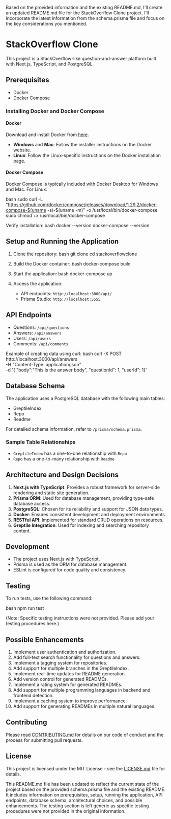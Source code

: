 Based on the provided information and the existing README.md, I'll create an updated README.md file for the StackOverflow Clone project. I'll incorporate the latest information from the schema.prisma file and focus on the key considerations you mentioned.


# StackOverflow Clone

This project is a StackOverflow-like question-and-answer platform built with Next.js, TypeScript, and PostgreSQL.

## Prerequisites

- Docker
- Docker Compose

### Installing Docker and Docker Compose

#### Docker

Download and install Docker from [here](https://www.docker.com/get-started).

- **Windows** and **Mac**: Follow the installer instructions on the Docker website.
- **Linux**: Follow the Linux-specific instructions on the Docker installation page.

#### Docker Compose

Docker Compose is typically included with Docker Desktop for Windows and Mac. For Linux:

bash
sudo curl -L "https://github.com/docker/compose/releases/download/1.29.2/docker-compose-$(uname -s)-$(uname -m)" -o /usr/local/bin/docker-compose
sudo chmod +x /usr/local/bin/docker-compose


Verify installation:
bash
docker --version
docker-compose --version


## Setup and Running the Application

1. Clone the repository:
   bash
   git clone <repository-url>
   cd stackoverflowclone
   

2. Build the Docker container:
   bash
   docker-compose build
   

3. Start the application:
   bash
   docker-compose up
   

4. Access the application:
   - API endpoints: `http://localhost:3000/api/`
   - Prisma Studio: `http://localhost:5555`

## API Endpoints

- Questions: `/api/questions`
- Answers: `/api/answers`
- Users: `/api/users`
- Comments: `/api/comments`

Example of creating data using curl:
bash
curl -X POST http://localhost:3000/api/answers \
  -H "Content-Type: application/json" \
  -d '{ "body":"This is the answer body", "questionId": 1, "userId": 1}'


## Database Schema

The application uses a PostgreSQL database with the following main tables:

- GreptileIndex
- Repo
- Readme

For detailed schema information, refer to `/prisma/schema.prisma`.

### Sample Table Relationships

- `GreptileIndex` has a one-to-one relationship with `Repo`
- `Repo` has a one-to-many relationship with `Readme`

## Architecture and Design Decisions

1. **Next.js with TypeScript**: Provides a robust framework for server-side rendering and static site generation.
2. **Prisma ORM**: Used for database management, providing type-safe database access.
3. **PostgreSQL**: Chosen for its reliability and support for JSON data types.
4. **Docker**: Ensures consistent development and deployment environments.
5. **RESTful API**: Implemented for standard CRUD operations on resources.
6. **Greptile Integration**: Used for indexing and searching repository content.

## Development

- The project uses Next.js with TypeScript.
- Prisma is used as the ORM for database management.
- ESLint is configured for code quality and consistency.

## Testing

To run tests, use the following command:

bash
npm run test


(Note: Specific testing instructions were not provided. Please add your testing procedures here.)

## Possible Enhancements

1. Implement user authentication and authorization.
2. Add full-text search functionality for questions and answers.
3. Implement a tagging system for repositories.
4. Add support for multiple branches in the GreptileIndex.
5. Implement real-time updates for README generation.
6. Add version control for generated READMEs.
7. Implement a rating system for generated READMEs.
8. Add support for multiple programming languages in backend and frontend detection.
9. Implement a caching system to improve performance.
10. Add support for generating READMEs in multiple natural languages.

## Contributing

Please read [CONTRIBUTING.md](CONTRIBUTING.md) for details on our code of conduct and the process for submitting pull requests.

## License

This project is licensed under the MIT License - see the [LICENSE.md](LICENSE.md) file for details.


This README.md file has been updated to reflect the current state of the project based on the provided schema.prisma file and the existing README. It includes information on prerequisites, setup, running the application, API endpoints, database schema, architectural choices, and possible enhancements. The testing section is left generic as specific testing procedures were not provided in the original information.